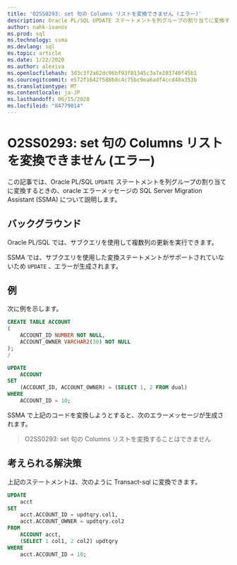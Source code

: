```yaml
---
title: 'O2SS0293: set 句の Columns リストを変換できません (エラー)'
description: Oracle PL/SQL UPDATE ステートメントを列グループの割り当てに変換するときの、Oracle エラーメッセージの SQL Server Migration Assistant (SSMA) について説明します。
author: nahk-ivanov
ms.prod: sql
ms.technology: ssma
ms.devlang: sql
ms.topic: article
ms.date: 1/22/2020
ms.author: alexiva
ms.openlocfilehash: 3d3c3f2a62dc96bf93f01345c3a7e203740f45b1
ms.sourcegitcommit: e572f1642f588b8c4c75bc9ea6adf4ccd48a353b
ms.translationtype: MT
ms.contentlocale: ja-JP
ms.lasthandoff: 06/15/2020
ms.locfileid: "84779014"
---
```

# <a name="o2ss0293-columns-list-in-set-clause-cannot-be-converted-error"></a>O2SS0293: set 句の Columns リストを変換できません (エラー)

この記事では、Oracle PL/SQL `UPDATE` ステートメントを列グループの割り当てに変換するときの、oracle エラーメッセージの SQL Server Migration Assistant (SSMA) について説明します。

## <a name="background"></a>バックグラウンド

Oracle PL/SQL では、サブクエリを使用して複数列の更新を実行できます。

SSMA では、サブクエリを使用した変換ステートメントがサポートされていないため `UPDATE` 、エラーが生成されます。

## <a name="example"></a>例

次に例を示します。

```sql
CREATE TABLE ACCOUNT
(
    ACCOUNT_ID NUMBER NOT NULL,
    ACCOUNT_OWNER VARCHAR2(30) NOT NULL
);
/

UPDATE
    ACCOUNT
SET
    (ACCOUNT_ID, ACCOUNT_OWNER) = (SELECT 1, 2 FROM dual)
WHERE
    ACCOUNT_ID = 10;
```

SSMA で上記のコードを変換しようとすると、次のエラーメッセージが生成されます。

> O2SS0293: set 句の Columns リストを変換することはできません

## <a name="possible-remedies"></a>考えられる解決策

上記のステートメントは、次のように Transact-sql に変換できます。

```sql
UPDATE
    acct
SET
    acct.ACCOUNT_ID = updtqry.col1,
    acct.ACCOUNT_OWNER = updtqry.col2
FROM
    ACCOUNT acct,
    (SELECT 1 col1, 2 col2) updtqry
WHERE
    acct.ACCOUNT_ID = 10;
```

